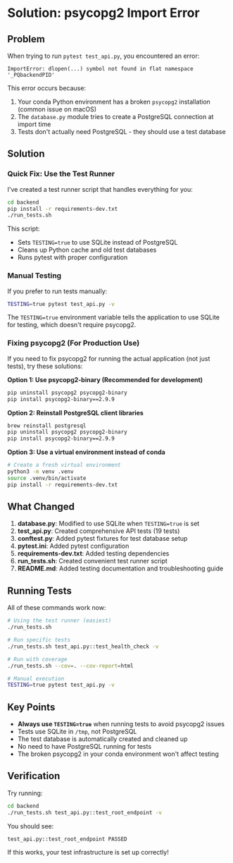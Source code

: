 # Solution: psycopg2 Import Error

## Problem
When trying to run `pytest test_api.py`, you encountered an error:
```
ImportError: dlopen(...) symbol not found in flat namespace '_PQbackendPID'
```

This error occurs because:
1. Your conda Python environment has a broken `psycopg2` installation (common issue on macOS)
2. The `database.py` module tries to create a PostgreSQL connection at import time
3. Tests don't actually need PostgreSQL - they should use a test database

## Solution

### Quick Fix: Use the Test Runner

I've created a test runner script that handles everything for you:

```bash
cd backend
pip install -r requirements-dev.txt
./run_tests.sh
```

This script:
- Sets `TESTING=true` to use SQLite instead of PostgreSQL
- Cleans up Python cache and old test databases
- Runs pytest with proper configuration

### Manual Testing

If you prefer to run tests manually:

```bash
TESTING=true pytest test_api.py -v
```

The `TESTING=true` environment variable tells the application to use SQLite for testing, which doesn't require psycopg2.

### Fixing psycopg2 (For Production Use)

If you need to fix psycopg2 for running the actual application (not just tests), try these solutions:

**Option 1: Use psycopg2-binary (Recommended for development)**
```bash
pip uninstall psycopg2 psycopg2-binary
pip install psycopg2-binary==2.9.9
```

**Option 2: Reinstall PostgreSQL client libraries**
```bash
brew reinstall postgresql
pip uninstall psycopg2 psycopg2-binary
pip install psycopg2-binary==2.9.9
```

**Option 3: Use a virtual environment instead of conda**
```bash
# Create a fresh virtual environment
python3 -m venv .venv
source .venv/bin/activate
pip install -r requirements-dev.txt
```

## What Changed

1. **database.py**: Modified to use SQLite when `TESTING=true` is set
2. **test_api.py**: Created comprehensive API tests (19 tests)
3. **conftest.py**: Added pytest fixtures for test database setup
4. **pytest.ini**: Added pytest configuration
5. **requirements-dev.txt**: Added testing dependencies
6. **run_tests.sh**: Created convenient test runner script
7. **README.md**: Added testing documentation and troubleshooting guide

## Running Tests

All of these commands work now:

```bash
# Using the test runner (easiest)
./run_tests.sh

# Run specific tests
./run_tests.sh test_api.py::test_health_check -v

# Run with coverage
./run_tests.sh --cov=. --cov-report=html

# Manual execution
TESTING=true pytest test_api.py -v
```

## Key Points

- **Always use `TESTING=true`** when running tests to avoid psycopg2 issues
- Tests use SQLite in `/tmp`, not PostgreSQL
- The test database is automatically created and cleaned up
- No need to have PostgreSQL running for tests
- The broken psycopg2 in your conda environment won't affect testing

## Verification

Try running:
```bash
cd backend
./run_tests.sh test_api.py::test_root_endpoint -v
```

You should see:
```
test_api.py::test_root_endpoint PASSED
```

If this works, your test infrastructure is set up correctly!
